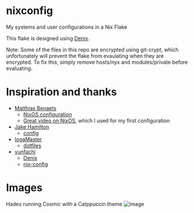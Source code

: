 # nixconfig
My systems and user configurations in a Nix Flake

This flake is designed using [Denix](https://yunfachi.github.io/denix/).

Note: Some of the files in this repo are encrypted using git-crypt, which unfortunately will prevent the flake from evaulating when they are encrypted. To fix this, simply remove hosts/nyx and modules/private before evaluating.

# Inspiration and thanks
- [Matthias Benaets](https://github.com/MatthiasBenaets/)
  - [NixOS configuration](https://github.com/MatthiasBenaets/nixos-config)
  - [Great video on NixOS](https://www.youtube.com/watch?v=AGVXJ-TIv3Y), which I used for my first configuration
- [Jake Hamilton](https://github.com/jakehamilton)
  - [config](https://github.com/jakehamilton/config)
- [IogaMaster](https://github.com/IogaMaster/)
  - [dotfiles](https://github.com/IogaMaster/dotfiles)
- [yunfachi](https://github.com/yunfachi/)
  - [Denix](https://github.com/yunfachi/denix)
  - [nix-config](https://github.com/yunfachi/nix-config)

# Images
Hades running Cosmic with a Catppuccin theme
![image](https://github.com/user-attachments/assets/6d36f57b-ca6a-45a4-a9a9-1a21da08ff84)

